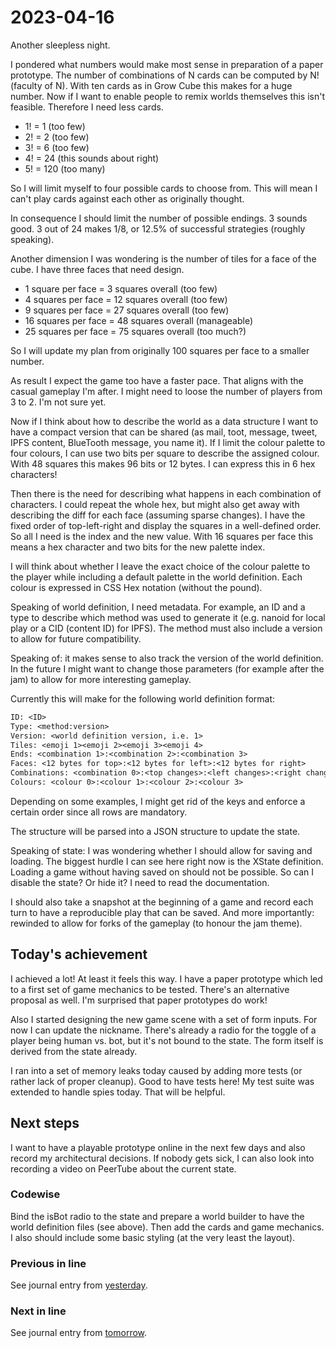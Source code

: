 # 2023-04-16

Another sleepless night.

I pondered what numbers would make most sense in preparation of a paper
prototype. The number of combinations of N cards can be computed by N!
(faculty of N). With ten cards as in Grow Cube this makes for a huge number.
Now if I want to enable people to remix worlds themselves this isn't feasible.
Therefore I need less cards.

* 1! = 1 (too few)
* 2! = 2 (too few)
* 3! = 6 (too few)
* 4! = 24 (this sounds about right)
* 5! = 120 (too many)

So I will limit myself to four possible cards to choose from.
This will mean I can't play cards against each other as originally thought.

In consequence I should limit the number of possible endings. 3 sounds good.
3 out of 24 makes 1/8, or 12.5% of successful strategies (roughly speaking).

Another dimension I was wondering is the number of tiles for a face of the
cube. I have three faces that need design.

* 1 square per face = 3 squares overall (too few)
* 4 squares per face = 12 squares overall (too few)
* 9 squares per face = 27 squares overall (too few)
* 16 squares per face = 48 squares overall (manageable)
* 25 squares per face = 75 squares overall (too much?)

So I will update my plan from originally 100 squares per face to a smaller
number.

As result I expect the game too have a faster pace. That aligns with the
casual gameplay I'm after. I might need to loose the number of players from
3 to 2. I'm not sure yet.

Now if I think about how to describe the world as a data structure I want
to have a compact version that can be shared (as mail, toot, message, tweet,
IPFS content, BlueTooth message, you name it). If I limit the colour palette to
four colours, I can use two bits per square to describe the assigned colour.
With 48 squares this makes 96 bits or 12 bytes. I can express this in 6 hex
characters!

Then there is the need for describing what happens in each combination of
characters. I could repeat the whole hex, but might also get away with
describing the diff for each face (assuming sparse changes). I have the fixed
order of top-left-right and display the squares in a well-defined order.
So all I need is the index and the new value. With 16 squares per face this
means a hex character and two bits for the new palette index.

I will think about whether I leave the exact choice of the colour palette to
the player while including a default palette in the world definition.
Each colour is expressed in CSS Hex notation (without the pound).

Speaking of world definition, I need metadata. For example, an ID and a type
to describe which method was used to generate it (e.g. nanoid for local play
or a CID (content ID) for IPFS). The method must also include a version to
allow for future compatibility.

Speaking of: it makes sense to also track the version of the world definition.
In the future I might want to change those parameters (for example after the
jam) to allow for more interesting gameplay.

Currently this will make for the following world definition format:

```txt
ID: <ID>
Type: <method:version>
Version: <world definition version, i.e. 1>
Tiles: <emoji 1><emoji 2><emoji 3><emoji 4>
Ends: <combination 1>:<combination 2>:<combination 3>
Faces: <12 bytes for top>:<12 bytes for left>:<12 bytes for right>
Combinations: <combination 0>:<top changes>:<left changes>:<right changes>,<combination 1>:<top changes>:<left changes>:<right changes>,<etc>
Colours: <colour 0>:<colour 1>:<colour 2>:<colour 3>
```

Depending on some examples, I might get rid of the keys and enforce a certain
order since all rows are mandatory.

The structure will be parsed into a JSON structure to update the state.

Speaking of state: I was wondering whether I should allow for saving and
loading. The biggest hurdle I can see here right now is the XState definition.
Loading a game without having saved on should not be possible. So can I disable
the state? Or hide it? I need to read the documentation.

I should also take a snapshot at the beginning of a game and record each turn
to have a reproducible play that can be saved. And more importantly: rewinded
to allow for forks of the gameplay (to honour the jam theme).

## Today's achievement

I achieved a lot! At least it feels this way. I have a paper prototype which
led to a first set of game mechanics to be tested. There's an alternative
proposal as well. I'm surprised that paper prototypes do work!

Also I started designing the new game scene with a set of form inputs. For now
I can update the nickname. There's already a radio for the toggle of a player
being human vs. bot, but it's not bound to the state. The form itself is
derived from the state already.

I ran into a set of memory leaks today caused by adding more tests (or rather
lack of proper cleanup). Good to have tests here! My test suite was extended
to handle spies today. That will be helpful.

## Next steps

I want to have a playable prototype online in the next few days and also record
my architectural decisions. If nobody gets sick, I can also look into recording
a video on PeerTube about the current state.

### Codewise

Bind the isBot radio to the state and prepare a world builder to have the
world definition files (see above). Then add the cards and game mechanics.
I also should include some basic styling (at the very least the layout).

### Previous in line

See journal entry from [yesterday](./2023-04-15.md).

### Next in line

See journal entry from [tomorrow](./2023-04-17.md).
